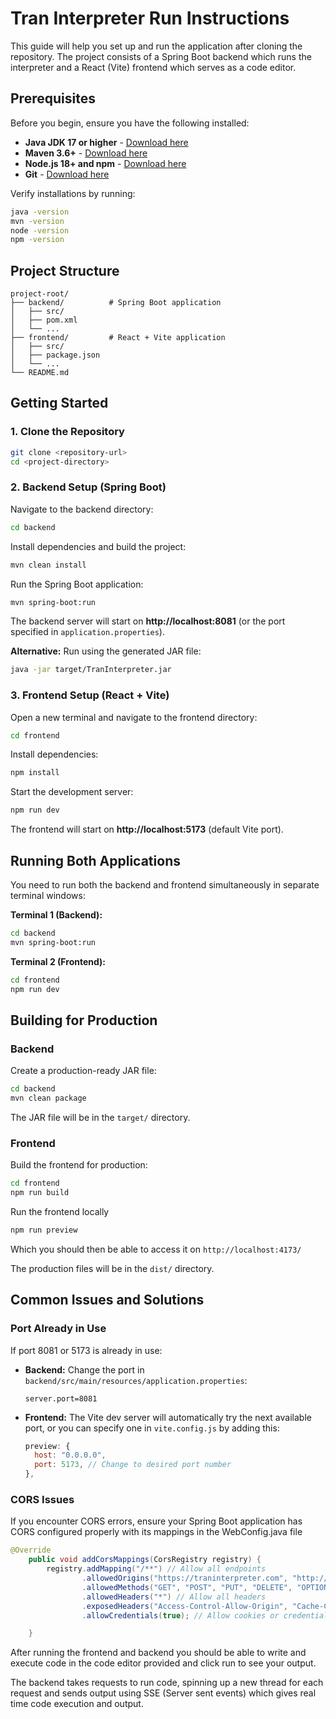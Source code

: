 # Tran Interpreter Run Instructions

This guide will help you set up and run the application after cloning the repository. The project consists of a Spring Boot backend which runs the interpreter and a React (Vite) frontend which serves as a code editor.

## Prerequisites

Before you begin, ensure you have the following installed:

- **Java JDK 17 or higher** - [Download here](https://www.oracle.com/java/technologies/downloads/)
- **Maven 3.6+** - [Download here](https://maven.apache.org/download.cgi)
- **Node.js 18+ and npm** - [Download here](https://nodejs.org/)
- **Git** - [Download here](https://git-scm.com/)

Verify installations by running:
```bash
java -version
mvn -version
node -version
npm -version
```

## Project Structure

```
project-root/
├── backend/          # Spring Boot application
│   ├── src/
│   ├── pom.xml
│   └── ...
├── frontend/         # React + Vite application
│   ├── src/
│   ├── package.json
│   └── ...
└── README.md
```

## Getting Started

### 1. Clone the Repository

```bash
git clone <repository-url>
cd <project-directory>
```

### 2. Backend Setup (Spring Boot)

Navigate to the backend directory:

```bash
cd backend
```

Install dependencies and build the project:

```bash
mvn clean install
```

Run the Spring Boot application:

```bash
mvn spring-boot:run
```

The backend server will start on **http://localhost:8081** (or the port specified in `application.properties`).

**Alternative:** Run using the generated JAR file:
```bash
java -jar target/TranInterpreter.jar
```

### 3. Frontend Setup (React + Vite)

Open a new terminal and navigate to the frontend directory:

```bash
cd frontend
```

Install dependencies:

```bash
npm install
```

Start the development server:

```bash
npm run dev
```

The frontend will start on **http://localhost:5173** (default Vite port).

## Running Both Applications

You need to run both the backend and frontend simultaneously in separate terminal windows:

**Terminal 1 (Backend):**
```bash
cd backend
mvn spring-boot:run
```

**Terminal 2 (Frontend):**
```bash
cd frontend
npm run dev
```

## Building for Production

### Backend

Create a production-ready JAR file:

```bash
cd backend
mvn clean package
```

The JAR file will be in the `target/` directory.

### Frontend

Build the frontend for production:

```bash
cd frontend
npm run build
```
Run the frontend locally
```bash
npm run preview
```

Which you should then be able to access it on `http://localhost:4173/`

The production files will be in the `dist/` directory.

## Common Issues and Solutions

### Port Already in Use

If port 8081 or 5173 is already in use:

- **Backend:** Change the port in `backend/src/main/resources/application.properties`:
  ```properties
  server.port=8081
  ```

- **Frontend:** The Vite dev server will automatically try the next available port, or you can specify one in `vite.config.js` by adding this:
  ```javascript
  preview: {
    host: "0.0.0.0",
    port: 5173, // Change to desired port number
  },
  ```

### CORS Issues

If you encounter CORS errors, ensure your Spring Boot application has CORS configured properly with its mappings in the WebConfig.java file

```java
@Override
    public void addCorsMappings(CorsRegistry registry) {
        registry.addMapping("/**") // Allow all endpoints
                .allowedOrigins("https://traninterpreter.com", "http://localhost:5173") // Replace with your frontend's origin
                .allowedMethods("GET", "POST", "PUT", "DELETE", "OPTIONS") // HTTP methods allowed
                .allowedHeaders("*") // Allow all headers
                .exposedHeaders("Access-Control-Allow-Origin", "Cache-Control", "Content-Type") // Headers exposed to the client
                .allowCredentials(true); // Allow cookies or credentials

    }
```

After running the frontend and backend you should be able to write and execute code in the code editor provided and click run to see your output.

The backend takes requests to run code, spinning up a new thread for each request and sends output using SSE (Server sent events) which gives real time code execution and output.

